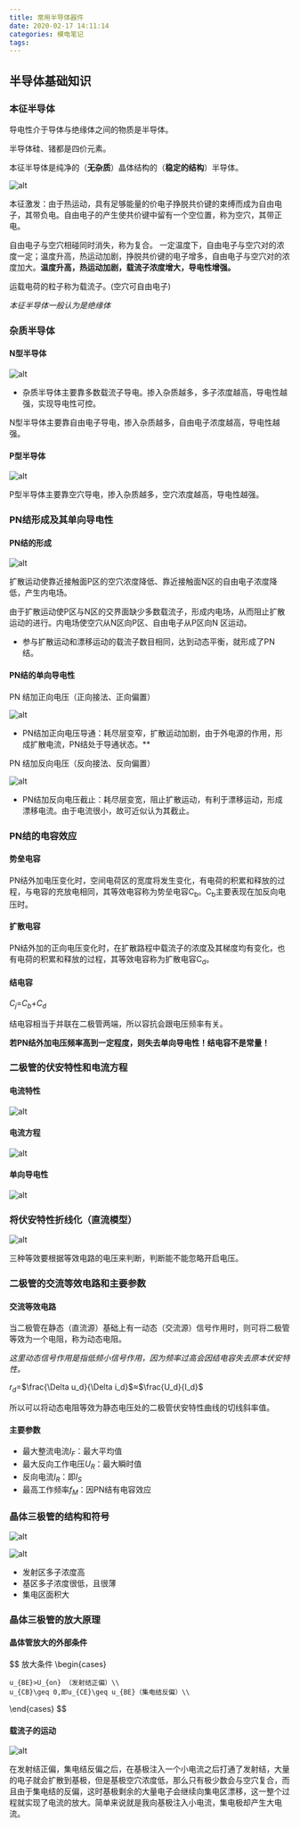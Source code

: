 ```yaml
---
title: 常用半导体器件
date: 2020-02-17 14:11:14
categories: 模电笔记
tags:
---
```


## 半导体基础知识

### 本征半导体

导电性介于导体与绝缘体之间的物质是半导体。

半导体硅、锗都是四价元素。

本征半导体是纯净的（**无杂质**）晶体结构的（**稳定的结构**）半导体。

![alt](http://m.qpic.cn/psc?/V11NehB63qJi50/9vuGDcz9AP*EJeMjs9i.nolshPly1YXRTpFSPRKvZIG8DORy6Iln6PX5NFa.zgnKblqpBoox1t7VeDZ79rD29CT88nF9XpXbntqFFLVNhQ0!/anull&bo=iwGJAQAAAAADByA!&rf=photolist&t=5)

本征激发：由于热运动，具有足够能量的价电子挣脱共价键的束缚而成为自由电子，其带负电。自由电子的产生使共价键中留有一个空位置，称为空穴，其带正电。

自由电子与空穴相碰同时消失，称为复合。 一定温度下，自由电子与空穴对的浓度一定；温度升高，热运动加剧，挣脱共价键的电子增多，自由电子与空穴对的浓度加大。**温度升高，热运动加剧，载流子浓度增大，导电性增强。**

运载电荷的粒子称为载流子。(空穴可自由电子)

*本征半导体一般认为是绝缘体*

### 杂质半导体

#### N型半导体

![alt](http://m.qpic.cn/psc?/V11NehB63qJi50/9vuGDcz9AP*EJeMjs9i.noxkpi*vQngWdYmIYGm045FzgaRzFQ2wkFo3*PIukxOv0gCjASluB1H2583rMMjoj1Ef9YIzcW4*fTBLIMHmRik!/b&bo=gQGAAQAAAAADByM!&rf=viewer_4)

* 杂质半导体主要靠多数载流子导电。掺入杂质越多，多子浓度越高，导电性越强，实现导电性可控。

N型半导体主要靠自由电子导电，掺入杂质越多，自由电子浓度越高，导电性越强。

#### P型半导体

![alt](http://m.qpic.cn/psc?/V11NehB63qJi50/9vuGDcz9AP*EJeMjs9i.nq6luxZC0syCdg5dwUhAVajGB8nJxbDMoDe0RNS7kwnJbrNaBbDFTlTarYgjD0XkvGcawZaQa9iyWoZPnYKDvkA!/b&bo=eAF3AQAAAAADBy0!&rf=viewer_4)

P型半导体主要靠空穴导电，掺入杂质越多，空穴浓度越高，导电性越强。

### PN结形成及其单向导电性

#### PN结的形成

![alt](http://m.qpic.cn/psc?/V11NehB63qJi50/9vuGDcz9AP*EJeMjs9i.nvsGgkcPGcb.RNaI3TqZaWcJrCIeoT74*qPJL7LwTiH*0I5DO5ca9aSg7nNIH5gBF6stLZiuUzva.lm*YTuVMTs!/b&bo=eASGAQAAAAADB9k!&rf=viewer_4)

扩散运动使靠近接触面P区的空穴浓度降低、靠近接触面N区的自由电子浓度降低，产生内电场。

由于扩散运动使P区与N区的交界面缺少多数载流子，形成内电场，从而阻止扩散运动的进行。内电场使空穴从N区向P区、自由电子从P区向N 区运动。

* 参与扩散运动和漂移运动的载流子数目相同，达到动态平衡，就形成了PN结。

#### PN结的单向导电性

PN 结加正向电压（正向接法、正向偏置）

![alt](http://a1.qpic.cn/psc?/V11NehB63qJi50/xZikVHqhLrt9jsfqm9tF*XZd5k13PWmegY36JJGS4vXzMobdFnzAmUN**1vea89V7ptQMB1eRetDF06zgkfuNg!!/b&ek=1&kp=1&pt=0&bo=4QFXAQAAAAADF4Q!&tl=1&vuin=1097217653&tm=1581933600&sce=60-1-1&rf=viewer_4)

* PN结加正向电压导通：耗尽层变窄，扩散运动加剧，由于外电源的作用，形成扩散电流，PN结处于导通状态。**

PN 结加反向电压（反向接法、反向偏置）

![alt](http://a1.qpic.cn/psc?/V11NehB63qJi50/xZikVHqhLrt9jsfqm9tF*enkx0Pdjip9BaL5Kfz*U5KzBV4rsEnaLF1zfTp6zGn5zh4Ksvcai.PsqCccB3VVrA!!/b&ek=1&kp=1&pt=0&bo=8AFaAQAAAAADF5g!&tl=1&vuin=1097217653&tm=1581933600&sce=60-1-1&rf=viewer_4)

* PN结加反向电压截止：耗尽层变宽，阻止扩散运动，有利于漂移运动，形成漂移电流。由于电流很小，故可近似认为其截止。

### PN结的电容效应

#### 势垒电容

PN结外加电压变化时，空间电荷区的宽度将发生变化，有电荷的积累和释放的过程，与电容的充放电相同，其等效电容称为势垒电容C<sub>b</sub>。C<sub>b</sub>主要表现在加反向电压时。

#### 扩散电容

PN结外加的正向电压变化时，在扩散路程中载流子的浓度及其梯度均有变化，也有电荷的积累和释放的过程，其等效电容称为扩散电容C<sub>d</sub>。

#### 结电容

$C_j$=$C_b$+$C_d$

结电容相当于并联在二极管两端，所以容抗会跟电压频率有关。

**若PN结外加电压频率高到一定程度，则失去单向导电性！结电容不是常量！**

### 二极管的伏安特性和电流方程

#### 电流特性

![alt](http://a1.qpic.cn/psc?/V11NehB63qJi50/xZikVHqhLrt9jsfqm9tF*RuKkbSV10FJJwXXKPLzP8KveJO4WchLeSqs7Lq98t15WdTt1Fyxdps*9.h7RYyBwA!!/b&ek=1&kp=1&pt=0&bo=UwN8AQAAAAADFx8!&tl=1&vuin=1097217653&tm=1581937200&sce=60-1-1&rf=viewer_4)

#### 电流方程

![alt](http://m.qpic.cn/psc?/V11NehB63qJi50/9vuGDcz9AP*EJeMjs9i.nh3YuLShNb827XmDUhHvBCUlAuc4g5DayzDFb4HHv2HT37grXnO0bYaMZ8wyXUvUnDw4SLgG*Brm*LBf6wFE6vs!/b&bo=CQQIAgAAAAADByU!&rf=viewer_4)

#### 单向导电性

![alt](http://m.qpic.cn/psc?/V11NehB63qJi50/9vuGDcz9AP*EJeMjs9i.ngMKrQ.aoMiFv3Oie8Z0PiMgmgTqQKP2.dW938ZkpIJiEG3yeCeJnpk9lvjPW2VOKG9*93E9s6nJa4BFoYzzOCs!/b&bo=aAQoAgAAAAADB2Q!&rf=viewer_4)

### 将伏安特性折线化（直流模型）

![alt](http://m.qpic.cn/psc?/V11NehB63qJi50/9vuGDcz9AP*EJeMjs9i.nkkFSGwlo*RUp5Wr7GSbr8evLkJZ5SwGxhHLeyxuFM13YkMkr19JfhKyiUJccIFoXv7XNSuvLpXca1lPYkGxlnw!/b&bo=hgTpAQAAAAADB0g!&rf=viewer_4)

三种等效要根据等效电路的电压来判断，判断能不能忽略开启电压。

### 二极管的交流等效电路和主要参数

#### 交流等效电路

当二极管在静态（直流源）基础上有一动态（交流源）信号作用时，则可将二极管等效为一个电阻，称为动态电阻。

*这里动态信号作用是指低频小信号作用，因为频率过高会因结电容失去原本伏安特性。*

$r_d$=$\frac{\Delta u_d}{\Delta i_d}$$\approx$$\frac{U_d}{I_d}$

所以可以将动态电阻等效为静态电压处的二极管伏安特性曲线的切线斜率值。

#### 主要参数

* 最大整流电流$I_F$：最大平均值
* 最大反向工作电压$U_R$：最大瞬时值
* 反向电流$I_R$：即$I_S$
* 最高工作频率$f_M$：因PN结有电容效应

### 晶体三极管的结构和符号

![alt](http://m.qpic.cn/psc?/V11NehB63qJi50/9vuGDcz9AP*EJeMjs9i.nn7uI7VzD2W8sViWkLldbPHAQUAqrfLcd99OPEh1DodvoOxUyADesboygWfgdDqw6p9U5jKtvlKq*9GpdNzGGwU!/b&bo=tgERAQAAAAADB4U!&rf=viewer_4)

![alt](http://m.qpic.cn/psc?/V11NehB63qJi50/9vuGDcz9AP*EJeMjs9i.njIgNV0*RNnp1b0irX3irx5a.GeCLQxbAyFCvYvhzwHxNfusilmd84O7HFFnfZILLW.AAg9X*sY7w*ZECN5BWxo!/b&bo=oQNuAQAAAAADF*8!&rf=viewer_4)

* 发射区多子浓度高
* 基区多子浓度很低，且很薄
* 集电区面积大

  

### 晶体三极管的放大原理

#### 晶体管放大的外部条件

$$
放大条件
\begin{cases}

    u_{BE}>U_{on} （发射结正偏）\\
    u_{CB}\geq 0,即u_{CE}\geq u_{BE}（集电结反偏）\\

\end{cases}
$$

#### 载流子的运动

![alt](http://m.qpic.cn/psc?/V11NehB63qJi50/9vuGDcz9AP*EJeMjs9i.nkiB4tJvthaeA.Ap0o3hwBSCNUjiSU1.xOf9c9tLm2ZXMfLH4Wvx8fGSPB609svH24T.S1GcJQ8Ibns8o2zF55E!/b&bo=AQUzAgAAAAADBxc!&rf=viewer_4)

在发射结正偏，集电结反偏之后，在基极注入一个小电流之后打通了发射结，大量的电子就会扩散到基极，但是基极空穴浓度低，那么只有极少数会与空穴复合，而且由于集电结的反偏，这时基极剩余的大量电子会继续向集电区漂移，这一整个过程就实现了电流的放大。简单来说就是我向基极注入小电流，集电极却产生大电流。
